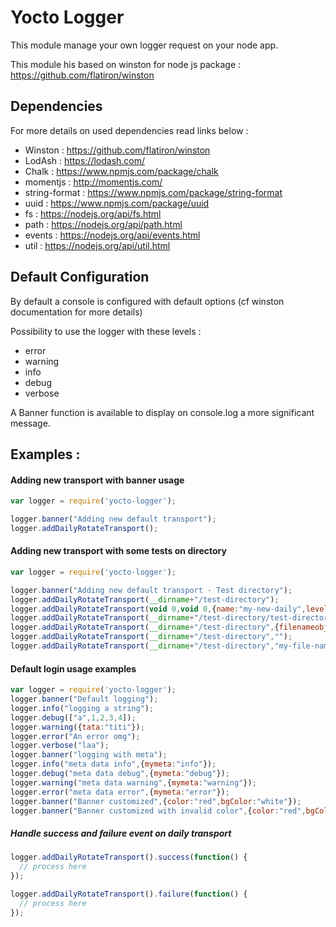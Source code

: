 # Yocto Logger

This module manage your own logger request on your node app.

This module his based on winston for node js package : https://github.com/flatiron/winston


## Dependencies

For more details on used dependencies read links below :

  - Winston : https://github.com/flatiron/winston
  - LodAsh : https://lodash.com/
  - Chalk : https://www.npmjs.com/package/chalk
  - momentjs : http://momentjs.com/
  - string-format : https://www.npmjs.com/package/string-format
  - uuid : https://www.npmjs.com/package/uuid
  - fs : https://nodejs.org/api/fs.html
  - path : https://nodejs.org/api/path.html
  - events : https://nodejs.org/api/events.html
  - util : https://nodejs.org/api/util.html

## Default Configuration
  
By default a console is configured with default options (cf winston documentation for more details)
 
Possibility to use the logger with these levels :
  - error
  - warning
  - info
  - debug
  - verbose
  
A Banner function is available to display on console.log a more significant message.

## Examples : 


#### Adding new transport with banner usage

```javascript
var logger = require('yocto-logger');

logger.banner("Adding new default transport");
logger.addDailyRotateTransport();
```

#### Adding new transport with some tests on directory

```javascript
var logger = require('yocto-logger');

logger.banner("Adding new default transport - Test directory");
logger.addDailyRotateTransport(__dirname+"/test-directory");
logger.addDailyRotateTransport(void 0,void 0,{name:"my-new-daily",level:"debug"});
logger.addDailyRotateTransport(__dirname+"/test-directory/test-directory-no-access");
logger.addDailyRotateTransport(__dirname+"/test-directory",{filenameobj:""});
logger.addDailyRotateTransport(__dirname+"/test-directory","");
logger.addDailyRotateTransport(__dirname+"/test-directory","my-file-name");
```

#### Default login usage examples

```javascript
var logger = require('yocto-logger');
logger.banner("Default logging");
logger.info("logging a string");
logger.debug(["a",1,2,3,4]);
logger.warning({tata:"titi"});
logger.error("An error omg");
logger.verbose("laa");
logger.banner("logging with meta");
logger.info("meta data info",{mymeta:"info"});
logger.debug("meta data debug",{mymeta:"debug"});
logger.warning("meta data warning",{mymeta:"warning"});
logger.error("meta data error",{mymeta:"error"});
logger.banner("Banner customized",{color:"red",bgColor:"white"});
logger.banner("Banner customized with invalid color",{color:"red",bgColor:"myColor"});
```

##### Handle success and failure event on daily transport

```javascript
logger.addDailyRotateTransport().success(function() {
  // process here
});

logger.addDailyRotateTransport().failure(function() {
  // process here
});

```
